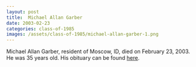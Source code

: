 ```yaml
---
layout: post
title:  Michael Allan Garber
date: 2003-02-23
categories: class-of-1985
images: /assets/class-of-1985/michael-allan-garber-1.png
---
```

Michael Allan Garber, resident of Moscow, ID, died on February 23, 2003.  He was 35 years old.  His obituary can be found [here](http://tinyurl.com/zod2rf8).
